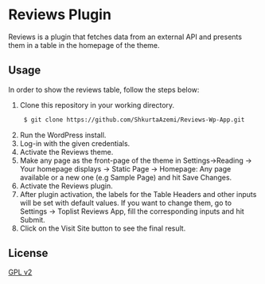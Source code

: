 # Reviews Plugin

Reviews is a plugin that fetches data from an external API and presents them in a table in the homepage of the theme.

## Usage

In order to show the reviews table, follow the steps below:

1. Clone this repository in your working directory.
   ```bash
    $ git clone https://github.com/ShkurtaAzemi/Reviews-Wp-App.git
   ```
2. Run the WordPress install.
3. Log-in with the given credentials.
4. Activate the Reviews theme.
5. Make any page as the front-page of the theme in Settings->Reading -> Your homepage displays -> Static Page -> Homepage: Any page available or a new one (e.g Sample Page) and hit Save Changes.
6. Activate the Reviews plugin.
7. After plugin activation, the labels for the Table Headers and other inputs will be set with default values. If you want to change them, go to Settings -> Toplist Reviews App, fill the corresponding inputs and hit Submit.
8. Click on the Visit Site button to see the final result.

## License
[GPL v2](https://www.gnu.org/licenses/gpl-2.0.html)
